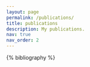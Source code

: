```yaml
---
layout: page
permalink: /publications/
title: publications
description: My publications.
nav: true
nav_order: 2
---
```


<!-- _pages/publications.md -->
<div class="publications">

{% bibliography %}

</div>
